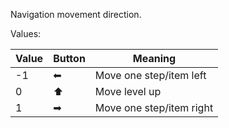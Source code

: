 Navigation movement direction.

Values:

| Value | Button | Meaning |
|---|---|---|
| -1 | ⬅ | Move one step/item left |
| 0 | ⬆ | Move level up |
| 1 | ➡ | Move one step/item right |
